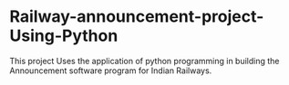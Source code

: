 # Railway-announcement-project-Using-Python
This project Uses the application of python programming in building the Announcement software program for Indian Railways. 
